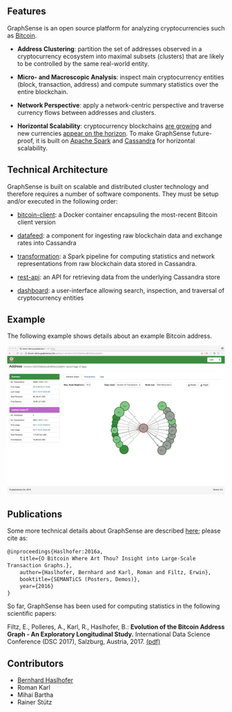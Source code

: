 ## Features

GraphSense is an open source platform for analyzing cryptocurrencies
such as [Bitcoin][bitcoin].

- **Address Clustering**: partition the set of addresses observed in a cryptocurrency
ecosystem into maximal subsets (clusters) that are likely to be controlled by the same
real-world entity.

- **Micro- and Macroscopic Analysis**: inspect main cryptocurrency entities
(block, transaction, address) and compute summary statistics over the entire
blockchain.

- **Network Perspective**: apply a network-centric perspective and traverse currency
flows between addresses and clusters.

- **Horizontal Scalability**: cryptocurrency blockchains [are growing][blockchain.info]
and new currencies [appear on the horizon][coinmarketcap]. To make GraphSense
future-proof, it is built on [Apache Spark][spark] and [Cassandra][cassandra] for
horizontal scalability.

## Technical Architecture

GraphSense is built on scalable and distributed cluster technology and therefore requires a number of software components. They must be setup and/or executed in the following order:

- [bitcoin-client][bitcoin-client]: a Docker container encapsuling the most-recent Bitcoin client version

- [datafeed][datafeed]: a component for ingesting raw blockchain data and exchange rates into Cassandra

- [transformation][transformation]: a Spark pipeline for computing statistics and network representations from raw blockchain data stored in Cassandra.

- [rest-api][rest-api]: an API for retrieving data from the underlying Cassandra store

- [dashboard][dashboard]: a user-interface allowing search, inspection, and traversal of cryptocurrency entities

## Example

The following example shows details about an example Bitcoin address.

![screenshot](assets/screenshot_dashboard.jpeg)

## Publications

Some more technical details about GraphSense are described [here](http://www.graphsense.info/wp-content/uploads/2016/09/2016_SEMANTICS_Bitcoin_Where_Art_Thou.pdf); please cite as:

    @inproceedings{Haslhofer:2016a,
        title={O Bitcoin Where Art Thou? Insight into Large-Scale Transaction Graphs.},
        author={Haslhofer, Bernhard and Karl, Roman and Filtz, Erwin},
        booktitle={SEMANTiCS (Posters, Demos)},
        year={2016}
    }


So far, GraphSense has been used for computing statistics in the following
scientific papers:

Filtz, E., Polleres, A., Karl, R., Haslhofer, B.:
**Evolution of the Bitcoin Address Graph - An Exploratory Longitudinal Study.**
International Data Science Conference (DSC 2017), Salzburg, Austria, 2017.
[(pdf)](https://aic.ai.wu.ac.at/~polleres/publications/filtz-etal-2017IDSC.pdf)

## Contributors

- [Bernhard Haslhofer](http://bernhardhaslhofer.info/)
- Roman Karl
- Mihai Bartha
- Rainer Stütz


[bitcoin]: https://bitcoin.org/en/
[spark]: https://spark.apache.org/
[cassandra]: http://cassandra.apache.org/
[blockchain.info]: https://blockchain.info/charts/blocks-size?timespan=all
[coinmarketcap]: https://coinmarketcap.com/

[bitcoin-client]: https://github.com/graphsense/bitcoin-client
[datafeed]: https://github.com/graphsense/graphsense-datafeed
[transformation]: https://github.com/graphsense/graphsense-transformation
[rest-api]: https://github.com/graphsense/graphsense-REST
[dashboard]: https://github.com/graphsense/graphsense-dashboard



